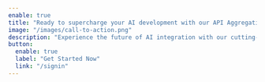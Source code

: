 ```yaml
---
enable: true
title: "Ready to supercharge your AI development with our API Aggregation Platform?"
image: "/images/call-to-action.png"
description: "Experience the future of AI integration with our cutting-edge API Aggregation Platform. Access multiple AI services through a single, unified interface and accelerate your development process."
button:
  enable: true
  label: "Get Started Now"
  link: "/signin"
---
```

